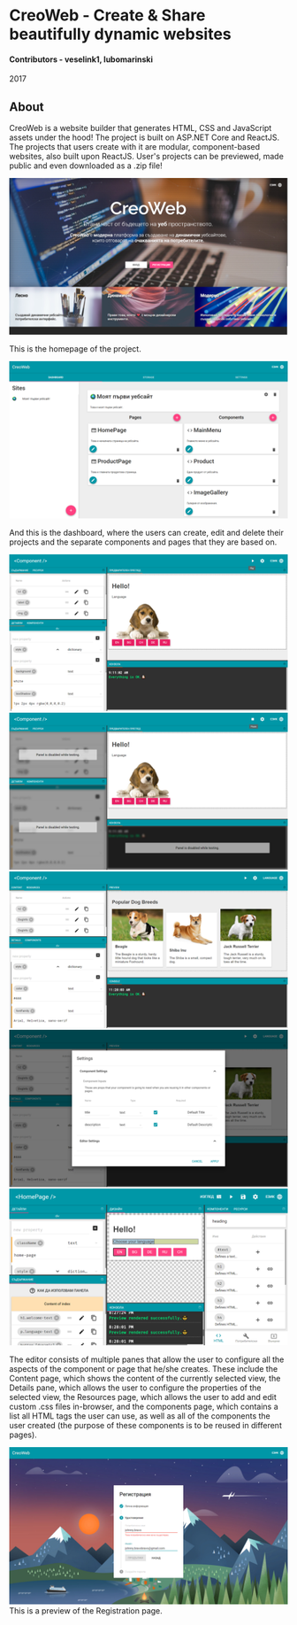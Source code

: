 # CreoWeb - Create & Share beautifully dynamic websites

#### Contributors - veselink1, lubomarinski
2017

## About
CreoWeb is a website builder that generates HTML, CSS and JavaScript assets under the hood! The project is built on ASP.NET Core and ReactJS. The projects that users create with it are modular, component-based websites, also built upon ReactJS. User's projects can be previewed, made public and even downloaded as a .zip file!

![Preview](https://github.com/veselink1/CreoWeb/blob/master/screens/Screenshot%20(11).png)

This is the homepage of the project.


![Preview](https://github.com/veselink1/CreoWeb/blob/master/screens/Screenshot%20(12).png)

And this is the dashboard, where the users can create, edit and delete their projects and the separate components and pages that they are based on.

![Preview](https://github.com/veselink1/CreoWeb/blob/master/screens/Screenshot%20(33).png)
![Preview](https://github.com/veselink1/CreoWeb/blob/master/screens/Screenshot%20(34).png)
![Preview](https://github.com/veselink1/CreoWeb/blob/master/screens/Screenshot%20(37).png)
![Preview](https://github.com/veselink1/CreoWeb/blob/master/screens/Screenshot%20(39).png)
![Preview](https://github.com/veselink1/CreoWeb/blob/master/screens/Screenshot%20(44).png)

The editor consists of multiple panes that allow the user to configure all the aspects of the component or page that he/she creates. These include the Content page, which shows the content of the currently selected view, the Details pane, which allows the user to configure the properties of the selected view, the Resources page, which allows the user to add and edit custom .css files in-browser, and the components page, which contains a list all HTML tags the user can use, as well as all of the components the user created (the purpose of these components is to be reused in different pages).

![Preview](https://github.com/veselink1/CreoWeb/blob/master/screens/Screenshot%20(51).png)
This is a preview of the Registration page.
